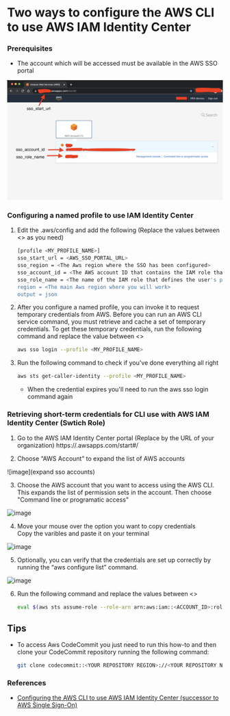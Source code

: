 # Two ways to configure the AWS CLI to use AWS IAM Identity Center

### Prerequisites
* The account which will be accessed must be available in the AWS SSO portal

![image](https://github.com/fabbriciocruz/AWS_CLI_Authentication_Methods/blob/6aaac5b21d36275e783ea8912f41553dc4876362/Images/AwsSSOPortal.png)

### Configuring a named profile to use IAM Identity Center

1. Edit the .aws/config and add the following (Replace the values between <> as you need)

    ```sh
    [profile <MY_PROFILE_NAME>]
    sso_start_url = <AWS_SSO_PORTAL_URL>
    sso_region = <The Aws region where the SSO has been configured>
    sso_account_id = <The AWS account ID that contains the IAM role that you want to use with this profile>
    sso_role_name = <The name of the IAM role that defines the user's permissions when using this profile>
    region = <The main Aws region where you will work>
    output = json
    ```

2. After you configure a named profile, you can invoke it to request temporary credentials from AWS. Before you can run an AWS CLI service command, you must retrieve and cache a set of temporary credentials. To get these temporary credentials, run the following command and replace the value between <>

    ```sh
    aws sso login --profile <MY_PROFILE_NAME>
    ```

3. Run the following command to check if you've done everything all right

    ```sh
    aws sts get-caller-identity --profile <MY_PROFILE_NAME>
    ```

    * When the credential expires you'll need to run the aws sso login command again


### Retrieving short-term credentials for CLI use with AWS IAM Identity Center (Swtich Role)

1. Go to the AWS IAM Identity Center portal (Replace <XXXX> by the URL of your organization)
https://<XXXX>.awsapps.com/start#/

2. Choose “AWS Account” to expand the list of AWS accounts

![image](expand sso accounts)

3. Choose the AWS account that you want to access using the AWS CLI. This expands the list of permission sets in the account. Then choose "Command line or programatic access"

![image](expand_permission_sets)

4. Move your mouse over the option you want to copy credentials <br >
Copy the varibles and paste it on your terminal

![image](move_mouse_over)

5. Optionally, you can verify that the credentials are set up correctly by running the “aws configure list” command.

![image](aws_configure_list)

6. Run the following command and replace the values between <>

    ```sh
    eval $(aws sts assume-role --role-arn arn:aws:iam::<ACCOUNT_ID>:role/<IAM_ROLE_NAME> --role-session-name <SESSTION_NAME> | jq -r '.Credentials | "export AWS_ACCESS_KEY_ID=\(.AccessKeyId)\nexport AWS_SECRET_ACCESS_KEY=\(.SecretAccessKey)\nexport AWS_SESSION_TOKEN=\(.SessionToken)\n"')
    ```

## Tips
* To access Aws CodeCommit you just need to run this how-to and then clone your CodeCommit repository running the following command:

    ```sh
    git clone codecommit::<YOUR REPOSITORY REGION>://<YOUR REPOSITORY NAME>
    ```

### References
* [Configuring the AWS CLI to use AWS IAM Identity Center (successor to AWS Single Sign-On)](https://docs.aws.amazon.com/cli/latest/userguide/cli-configure-sso.html)


